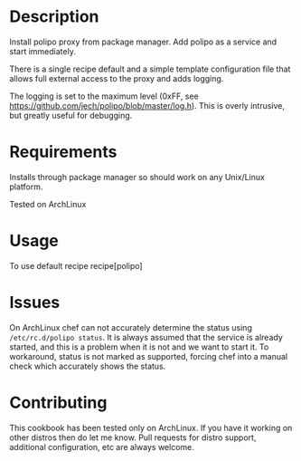 Description
===========
Install polipo proxy from package manager.
Add polipo as a service and start immediately.

There is a single recipe default and a simple template configuration file that allows full external access to the proxy and adds logging.

The logging is set to the maximum level (0xFF, see https://github.com/jech/polipo/blob/master/log.h). This is overly intrusive, but greatly useful for debugging.

Requirements
============

Installs through package manager so should work on any Unix/Linux platform.

Tested on ArchLinux

Usage
=====

To use default recipe
  recipe[polipo]

Issues
=====
On ArchLinux chef can not accurately determine the status using `/etc/rc.d/polipo status`. It is always assumed that the service is already started, and this is a problem when it is not and we want to start it.
To workaround, status is not marked as supported, forcing chef into a manual check which accurately shows the status.

Contributing
=====
This cookbook has been tested only on ArchLinux. If you have it working on other distros then do let me know.
Pull requests for distro support, additional configuration, etc are always welcome.
